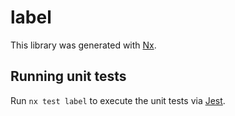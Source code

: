 # label

This library was generated with [Nx](https://nx.dev).

## Running unit tests

Run `nx test label` to execute the unit tests via [Jest](https://jestjs.io).
